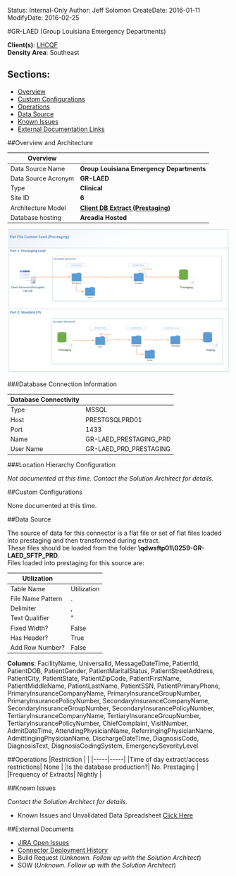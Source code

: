 Status: Internal-Only
Author: Jeff Solomon
CreateDate: 2016-01-11
ModifyDate: 2016-02-25


#GR-LAED (Group Louisiana Emergency Departments)

**Client(s)**: [LHCQF](../LHCQF.md)  
**Density Area**: Southeast   

## Sections:
* [Overview](#overview-and-architecture)
* [Custom Configurations](#custom-configurations)
* [Operations](#operations)
* [Data Source](#data-source)
* [Known Issues](#known-issues)
* [External Documentation Links](#external-documents)

##Overview and Architecture

| Overview ||
|-----|-----|
| Data Source Name| **Group Louisiana Emergency Departments** |
| Data Source Acronym| **GR-LAED** |
| Type | **Clinical** |
| Site ID | **6** |
| Architecture Model | [**Client DB Extract (Prestaging)**](../../Tech_Delivery/Standard-Implementations/Client-DB-Extract-Prestaging.md)|
| Database hosting | **Arcadia Hosted** |


<a href="../../../img/Connector-Client-DB-Extract-Prestaging.png">![](../../img/Connector-Client-DB-Extract-Prestaging.png)</a>

###Database Connection Information  

|Database Connectivity||
|-----|-----|
|Type|MSSQL|
|Host|PRESTGSQLPRD01|
|Port|1433|
|Name|GR-LAED_PRESTAGING_PRD|
|User Name|GR-LAED_PRD_PRESTAGING|  


###Location Hierarchy Configuration

*Not documented at this time. Contact the Solution Architect for details.*

##Custom Configurations

None documented at this time. 

##Data Source

The source of data for this connector is a flat file or set of flat files loaded into prestaging and then transformed during extract.  
These files should be loaded from the folder **\\qdwsftp01\0259-GR-LAED_SFTP_PRD**.  
Files loaded into prestaging for this source are:  


|Utilization||
|-----|-----|
| Table Name | Utilization|
| File Name Pattern | .|
| Delimiter | ,|
| Text Qualifier | "|
| Fixed Width? | False|
| Has Header? | True|
| Add Row Number? | False|  

**Columns**: FacilityName, UniversalId, MessageDateTime, PatientId, PatientDOB, PatientGender, PatientMaritalStatus, PatientStreetAddress, PatientCity, PatientState, PatientZipCode, PatientFirstName, PatientMiddleName, PatientLastName, PatientSSN, PatientPrimaryPhone, PrimaryInsuranceCompanyName, PrimaryInsuranceGroupNumber, PrimaryInsurancePolicyNumber, SecondaryInsuranceCompanyName, SecondaryInsuranceGroupNumber, SecondaryInsurancePolicyNumber, TertiaryInsuranceCompanyName, TertiaryInsuranceGroupNumber, TertiaryInsurancePolicyNumber, ChiefComplaint, VisitNumber, AdmitDateTime, AttendingPhysicianName, ReferringingPhysicianName, AdmittingingPhysicianName, DischargeDateTime, DiagnosisCode, DiagnosisText, DiagnosisCodingSystem, EmergencySeverityLevel  

##Operations
|Restriction | |
|-----|-----|
|Time of day extract/access restrictions| None |
|Is the database production?| No. Prestaging |
|Frequency of Extracts| Nightly  |

##Known Issues

*Contact the Solution Architect for details.*

* Known Issues and Unvalidated Data Spreadsheet [Click Here](https://arcadia.app.box.com/files/0/f/1888547619/4._Client_Specific_Material)

##External Documents
- [JIRA Open Issues](https://jira.arcadiasolutions.com/issues/?jql=(labels%20%3D%20GR-LAED%20or%20%22Data%20Source%20Acronym%22%20~%20GR-LAED)%20and%20status%20!%3D%20Closed)
- [Connector Deployment History](https://github.com/arcadia/qdw/wiki/connector-version)
- Build Request (*Unknown. Follow up with the Solution Architect*)
- SOW (*Unknown. Follow up with the Solution Architect*)